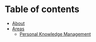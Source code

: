 # Table of contents

* [About](README.md)
* [Areas](areas/README.md)
  * [Personal Knowledge Management](areas/personal-knowledge-management.md)

